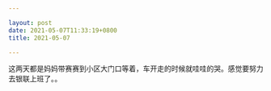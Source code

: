 ```yaml
---

layout: post
date: 2021-05-07T11:33:19+0800
title: 2021-05-07

---
```


这两天都是妈妈带赛赛到小区大门口等着，车开走的时候就哇哇的哭。感觉要努力去银联上班了。。
